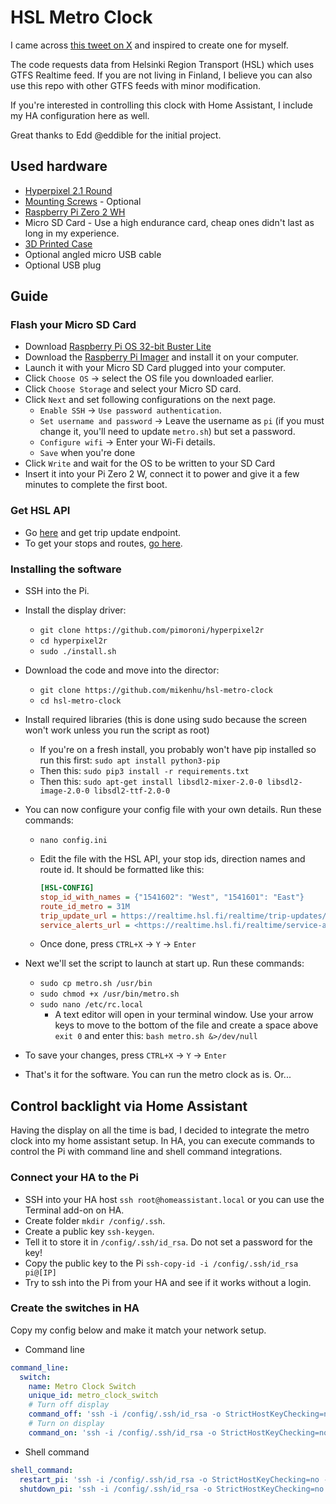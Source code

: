 # HSL Metro Clock

I came across [this tweet on X](https://twitter.com/eddible/status/1564917603180617731?s=20&t=dcHyyQINVi-xO-h7mmJiKw) and inspired to create one for myself.

The code requests data from Helsinki Region Transport (HSL) which uses GTFS Realtime feed. If you are not living in Finland, I believe you can also use this repo with other GTFS feeds with minor modification.

If you're interested in controlling this clock with Home Assistant, I include my HA configuration here as well.

Great thanks to Edd @eddible for the initial project.

## Used hardware

* [Hyperpixel 2.1 Round](https://shop.pimoroni.com/products/hyperpixel-round?variant=39381081882707)
* [Mounting Screws](https://shop.pimoroni.com/products/short-pi-standoffs-for-hyperpixel-round?variant=39384564236371) - Optional
* [Raspberry Pi Zero 2 WH](https://shop.pimoroni.com/products/raspberry-pi-zero-w?variant=39458414297171)
* Micro SD Card - Use a high endurance card, cheap ones didn't last as long in my experience.
* [3D Printed Case](https://cults3d.com/en/3d-model/gadget/sphere-enclosure-w-bump-legs-m3o101-for-pimoroni-hyperpixel-2-1-round-touch-and-raspberry-pi)
* Optional angled micro USB cable
* Optional USB plug

## Guide

### Flash your Micro SD Card

* Download [Raspberry Pi OS 32-bit Buster Lite](https://downloads.raspberrypi.org/raspios_oldstable_lite_armhf/images/raspios_oldstable_lite_armhf-2023-05-03/)
* Download the [Raspberry Pi Imager](https://www.raspberrypi.com/software/) and install it on your computer.
* Launch it with your Micro SD Card plugged into your computer.
* Click `Choose OS` → select the OS file you downloaded earlier.
* Click `Choose Storage` and select your Micro SD card.
* Click `Next` and set following configurations on the next page.
  * `Enable SSH` → `Use password authentication`.
  * `Set username and password` → Leave the username as `pi` (if you must change it, you'll need to update `metro.sh`) but set a password.
  * `Configure wifi` → Enter your Wi-Fi details.
  * `Save` when you're done
* Click `Write` and wait for the OS to be written to your SD Card
* Insert it into your Pi Zero 2 W, connect it to power and give it a few minutes to complete the first boot.  

### Get HSL API

* Go [here](https://hsldevcom.github.io/gtfs_rt/) and get trip update endpoint.
* To get your stops and routes, [go here](https://transitfeeds.com/p/helsinki-regional-transport/735/latest/stops).

### Installing the software

* SSH into the Pi.
* Install the display driver:
  * `git clone https://github.com/pimoroni/hyperpixel2r`
  * `cd hyperpixel2r`
  * `sudo ./install.sh`
* Download the code and move into the director:  
  * `git clone https://github.com/mikenhu/hsl-metro-clock`
  * `cd hsl-metro-clock`
* Install required libraries (this is done using sudo because the screen won't work unless you run the script as root)
  * If you're on a fresh install, you probably won't have pip installed so run this first: `sudo apt install python3-pip`
  * Then this: `sudo pip3 install -r requirements.txt`
  * Then this: `sudo apt-get install libsdl2-mixer-2.0-0 libsdl2-image-2.0-0 libsdl2-ttf-2.0-0`
* You can now configure your config file with your own details. Run these commands:
  * `nano config.ini`
  * Edit the file with the HSL API, your stop ids, direction names and route id. It should be formatted like this:

    ```ini
    [HSL-CONFIG]
    stop_id_with_names = {"1541602": "West", "1541601": "East"}
    route_id_metro = 31M
    trip_update_url = https://realtime.hsl.fi/realtime/trip-updates/v2/hsl
    service_alerts_url = <https://realtime.hsl.fi/realtime/service-alerts/v2/hsl>
    ```

  * Once done, press `CTRL+X` → `Y` → `Enter`
* Next we'll set the script to launch at start up. Run these commands:
  * `sudo cp metro.sh /usr/bin`
  * `sudo chmod +x /usr/bin/metro.sh`
  * `sudo nano /etc/rc.local`
    * A text editor will open in your terminal window. Use your arrow keys to move to the bottom of the file and create a space above `exit 0` and enter this: `bash metro.sh &>/dev/null`

* To save your changes, press `CTRL+X` → `Y` → `Enter`
* That's it for the software. You can run the metro clock as is. Or...

## Control backlight via Home Assistant

Having the display on all the time is bad, I decided to integrate the metro clock into my home assistant setup. In HA, you can execute commands to control the Pi with command line and shell command integrations.

### Connect your HA to the Pi

* SSH into your HA host `ssh root@homeassistant.local` or you can use the Terminal add-on on HA.
* Create folder `mkdir /config/.ssh`.
* Create a public key `ssh-keygen`.
* Tell it to store it in `/config/.ssh/id_rsa`. Do not set a password for the key!
* Copy the public key to the Pi `ssh-copy-id -i /config/.ssh/id_rsa pi@[IP]`
* Try to ssh into the Pi from your HA and see if it works without a login.

### Create the switches in HA

Copy my config below and make it match your network setup.

* Command line

```yaml
command_line:
  switch:
    name: Metro Clock Switch
    unique_id: metro_clock_switch
    # Turn off display
    command_off: 'ssh -i /config/.ssh/id_rsa -o StrictHostKeyChecking=no -o UserKnownHostsFile=/dev/null -q pi@[IP] "sudo -E sh -c ''echo 1 > /sys/class/backlight/rpi_backlight/bl_power''"'
    # Turn on display
    command_on: 'ssh -i /config/.ssh/id_rsa -o StrictHostKeyChecking=no -o UserKnownHostsFile=/dev/null -q pi@[IP] "sudo -E sh -c ''echo 0 > /sys/class/backlight/rpi_backlight/bl_power''"'
```

* Shell command

```yaml
shell_command:
  restart_pi: 'ssh -i /config/.ssh/id_rsa -o StrictHostKeyChecking=no -o UserKnownHostsFile=/dev/null -q pi@[IP] "sudo reboot"'
  shutdown_pi: 'ssh -i /config/.ssh/id_rsa -o StrictHostKeyChecking=no -o UserKnownHostsFile=/dev/null -q pi@[IP] "sudo shutdown -h now"'
```
